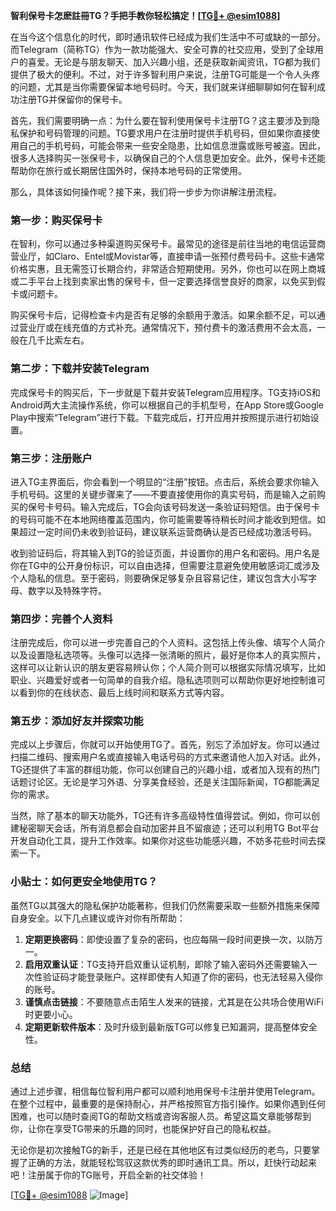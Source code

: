 **智利保号卡怎麽註冊TG？手把手教你轻松搞定！[[TG💪+ @esim1088](https://t.me/s/esim1088)]**

在当今这个信息化的时代，即时通讯软件已经成为我们生活中不可或缺的一部分。而Telegram（简称TG）作为一款功能强大、安全可靠的社交应用，受到了全球用户的喜爱。无论是与朋友聊天、加入兴趣小组，还是获取新闻资讯，TG都为我们提供了极大的便利。不过，对于许多智利用户来说，注册TG可能是一个令人头疼的问题，尤其是当你需要保留本地号码时。今天，我们就来详细聊聊如何在智利成功注册TG并保留你的保号卡。

首先，我们需要明确一点：为什么要在智利使用保号卡注册TG？这主要涉及到隐私保护和号码管理的问题。TG要求用户在注册时提供手机号码，但如果你直接使用自己的手机号码，可能会带来一些安全隐患，比如信息泄露或账号被盗。因此，很多人选择购买一张保号卡，以确保自己的个人信息更加安全。此外，保号卡还能帮助你在旅行或长期居住国外时，保持本地号码的正常使用。

那么，具体该如何操作呢？接下来，我们将一步步为你讲解注册流程。

### 第一步：购买保号卡

在智利，你可以通过多种渠道购买保号卡。最常见的途径是前往当地的电信运营商营业厅，如Claro、Entel或Movistar等，直接申请一张预付费号码卡。这些卡通常价格实惠，且无需签订长期合约，非常适合短期使用。另外，你也可以在网上商城或二手平台上找到卖家出售的保号卡，但一定要选择信誉良好的商家，以免买到假卡或问题卡。

购买保号卡后，记得检查卡内是否有足够的余额用于激活。如果余额不足，可以通过营业厅或在线充值的方式补充。通常情况下，预付费卡的激活费用不会太高，一般在几千比索左右。

### 第二步：下载并安装Telegram

完成保号卡的购买后，下一步就是下载并安装Telegram应用程序。TG支持iOS和Android两大主流操作系统，你可以根据自己的手机型号，在App Store或Google Play中搜索“Telegram”进行下载。下载完成后，打开应用并按照提示进行初始设置。

### 第三步：注册账户

进入TG主界面后，你会看到一个明显的“注册”按钮。点击后，系统会要求你输入手机号码。这里的关键步骤来了——不要直接使用你的真实号码，而是输入之前购买的保号卡号码。输入完成后，TG会向该号码发送一条验证码短信。由于保号卡的号码可能不在本地网络覆盖范围内，你可能需要等待稍长时间才能收到短信。如果超过一定时间仍未收到验证码，建议联系运营商确认是否已经成功激活号码。

收到验证码后，将其输入到TG的验证页面，并设置你的用户名和密码。用户名是你在TG中的公开身份标识，可以自由选择，但需要注意避免使用敏感词汇或涉及个人隐私的信息。至于密码，则要确保足够复杂且容易记住，建议包含大小写字母、数字以及特殊字符。

### 第四步：完善个人资料

注册完成后，你可以进一步完善自己的个人资料。这包括上传头像、填写个人简介以及设置隐私选项等。头像可以选择一张清晰的照片，最好是你本人的真实照片，这样可以让新认识的朋友更容易辨认你；个人简介则可以根据实际情况填写，比如职业、兴趣爱好或者一句简单的自我介绍。隐私选项则可以帮助你更好地控制谁可以看到你的在线状态、最后上线时间和联系方式等内容。

### 第五步：添加好友并探索功能

完成以上步骤后，你就可以开始使用TG了。首先，别忘了添加好友。你可以通过扫描二维码、搜索用户名或直接输入电话号码的方式来邀请他人加入对话。此外，TG还提供了丰富的群组功能，你可以创建自己的兴趣小组，或者加入现有的热门话题讨论区。无论是学习外语、分享美食经验，还是关注国际新闻，TG都能满足你的需求。

当然，除了基本的聊天功能外，TG还有许多高级特性值得尝试。例如，你可以创建秘密聊天会话，所有消息都会自动加密并且不留痕迹；还可以利用TG Bot平台开发自动化工具，提升工作效率。如果你对这些功能感兴趣，不妨多花些时间去探索一下。

### 小贴士：如何更安全地使用TG？

虽然TG以其强大的隐私保护功能著称，但我们仍然需要采取一些额外措施来保障自身安全。以下几点建议或许对你有所帮助：

1. **定期更换密码**：即使设置了复杂的密码，也应每隔一段时间更换一次，以防万一。
2. **启用双重认证**：TG支持开启双重认证机制，即除了输入密码外还需要输入一次性验证码才能登录账户。这样即使有人知道了你的密码，也无法轻易入侵你的账号。
3. **谨慎点击链接**：不要随意点击陌生人发来的链接，尤其是在公共场合使用WiFi时更要小心。
4. **定期更新软件版本**：及时升级到最新版TG可以修复已知漏洞，提高整体安全性。

### 总结

通过上述步骤，相信每位智利用户都可以顺利地用保号卡注册并使用Telegram。在整个过程中，最重要的是保持耐心，并严格按照官方指引操作。如果你遇到任何困难，也可以随时查阅TG的帮助文档或咨询客服人员。希望这篇文章能够帮到你，让你在享受TG带来的乐趣的同时，也能保护好自己的隐私权益。

无论你是初次接触TG的新手，还是已经在其他地区有过类似经历的老鸟，只要掌握了正确的方法，就能轻松驾驭这款优秀的即时通讯工具。所以，赶快行动起来吧！注册属于你的TG账号，开启全新的社交体验！

[[TG💪+ @esim1088](https://t.me/s/esim1088) ![Image](https://i.postimg.cc/4NQfJmqS/Snipaste-2025-05-13-00-14-12.png)]